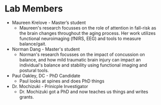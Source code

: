 # Lab Members

- Maureen Krelove - Master’s student
    - Maureen's research focusses on the role of attention in fall-risk as the brain changes throughout the aging process. Her work utilizes functional neuroimaging (fNIRS, EEG) and tools to measure balance/gait.
- Norman Dang - Master's student 
    - Norman's research focusses on the impact of concussion on balance, and how mild traumatic brain injury can impact an individual's balance and stability using functional imaging and postural tools.
- Paul Oakley, DC - PhD Candidate
    - Paul looks at spines and does PhD things
- Dr. Mochizuki - Prinicple Investigator 
    - Dr. Mochizuki got a PhD and now teaches us things and writes grants. 